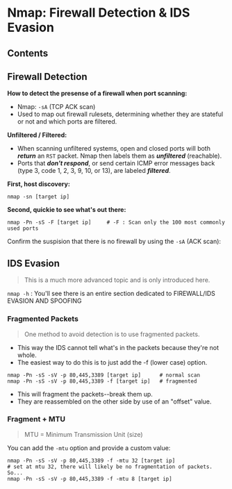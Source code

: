 # Nmap: Firewall Detection & IDS Evasion

## Contents

## Firewall Detection

**How to detect the presense of a firewall when port scanning:** 
- Nmap: `-sA` (TCP ACK scan)
- Used to map out firewall rulesets, determining whether they are stateful or not and which ports are filtered.

**Unfiltered / Filtered:** 
- When scanning unfiltered systems, open and closed ports will both **_return_** an `RST` packet. Nmap then labels them as **_unfiltered_** (reachable).
- Ports that **_don't respond_**, or send certain ICMP error messages back (type 3, code 1, 2, 3, 9, 10, or 13), are labeled **_filtered_**. 

**First, host discovery:** 
```
nmap -sn [target ip]
```
**Second, quickie to see what's out there:**
```
nmap -Pn -sS -F [target ip]     # -F : Scan only the 100 most commonly used ports
```

Confirm the suspision that there is no firewall by using the `-sA` (ACK scan): 

## IDS Evasion
> This is a much more advanced topic and is only introduced here.

`nmap -h` : You'll see there is an entire section dedicated to FIREWALL/IDS EVASION AND SPOOFING

### Fragmented Packets
> One method to avoid detection is to use fragmented packets. 
- This way the IDS cannot tell what's in the packets because they're not whole.
- The easiest way to do this is to just add the -f (lower case) option.

```
nmap -Pn -sS -sV -p 80,445,3389 [target ip]      # normal scan
nmap -Pn -sS -sV -p 80,445,3389 -f [target ip]   # fragmented
```
- This will fragment the packets--break them up.
- They are reassembled on the other side by use of an "offset" value.

### Fragment + MTU
> MTU =  Minimum Transmission Unit (size)

You can add the `-mtu` option and provide a custom value: 
```
nmap -Pn -sS -sV -p 80,445,3389 -f -mtu 32 [target ip]
# set at mtu 32, there will likely be no fragmentation of packets. So...
nmap -Pn -sS -sV -p 80,445,3389 -f -mtu 8 [target ip]
```
